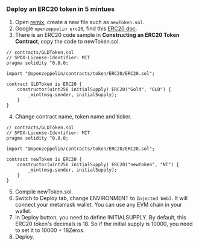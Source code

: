 ### Deploy an ERC20 token in 5 mintues

1. Open [remix](https://remix.ethereum.org/), create a new file such as `newToken.sol`. 
2. Google `openzeppelin erc20`, find this [ERC20 doc](https://docs.openzeppelin.com/contracts/4.x/erc20).
3. There is an ERC20 code sample in **Constructing an ERC20 Token Contract**, copy the code to newToken.sol.
```
// contracts/GLDToken.sol
// SPDX-License-Identifier: MIT
pragma solidity ^0.8.0;

import "@openzeppelin/contracts/token/ERC20/ERC20.sol";

contract GLDToken is ERC20 {
    constructor(uint256 initialSupply) ERC20("Gold", "GLD") {
        _mint(msg.sender, initialSupply);
    }
}
```
4. Change contract name, token name and ticker.
```
// contracts/GLDToken.sol
// SPDX-License-Identifier: MIT
pragma solidity ^0.8.0;

import "@openzeppelin/contracts/token/ERC20/ERC20.sol";

contract newToken is ERC20 {
    constructor(uint256 initialSupply) ERC20("newToken", "NT") {
        _mint(msg.sender, initialSupply);
    }
}
```
5. Compile newToken.sol. 
6. Switch to Deploy tab, change ENVIRONMENT to `Injected Web3`. It will connect your metamask wallet. You can use any EVM chain in your wallet.
7. In Deploy button, you need to define INITIALSUPPLY. By default, this ERC20 token's decimals is 18. So if the initial supply is 10000, you need to set it to 10000 + 18Zeros.
9. Deploy.
